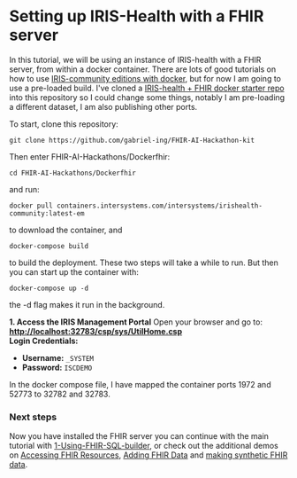 # Setting up IRIS-Health with a FHIR server

In this tutorial, we will be using an instance of IRIS-health with a FHIR server, from within a docker container. There are lots of good tutorials on how to use [IRIS-community editions with docker](https://community.intersystems.com/post/running-intersystems-iris-docker-step-step-guide-part-1-basics-custom-dockerfile), but for now I am going to use a pre-loaded build. I've cloned a [IRIS-health + FHIR docker starter repo](https://github.com/pjamiesointersystems/Dockerfhir/tree/main) into this repository so I could change some things, notably I am pre-loading a different dataset, I am also publishing other ports.

To start, clone this repository: 

	git clone https://github.com/gabriel-ing/FHIR-AI-Hackathon-kit

Then enter FHIR-AI-Hackathons/Dockerfhir:

	cd FHIR-AI-Hackathons/Dockerfhir

and run: 

	docker pull containers.intersystems.com/intersystems/irishealth-community:latest-em

to download the container, and 

	docker-compose build 

to build the deployment. These two steps will take a while to run. But then you can start up the container with: 

	docker-compose up -d 

the -d flag makes it run in the background. 

**1. Access the IRIS Management Portal**
Open your browser and go to:
 **[http://localhost:32783/csp/sys/UtilHome.csp](http://localhost:32783/csp/sys/UtilHome.csp)**  
**Login Credentials:**
- **Username:** `_SYSTEM`
- **Password:** `ISCDEMO`

In the docker compose file, I have mapped the container ports 1972 and 52773 to 32782 and 32783. 

### Next steps

Now you have installed the FHIR server you can continue with the main tutorial with [1-Using-FHIR-SQL-builder](1-Using-FHIR-SQL-Builder.ipynb), or check out the additional demos on [Accessing FHIR Resources](../Additional-demos/Accessing-FHIR-resources.ipynb), 
[Adding FHIR Data](../Additional-demos\Adding-FHIR-data-to-IRIS-health.ipynb) and [making synthetic FHIR data](../Additional-demos/Making-synthetic-fhir-data.md).
